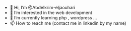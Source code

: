 - 👋 Hi, I’m @Abdelkrim-eljaouhari
- 👀 I’m interested in the web development
- 🌱 I’m currently learning php , wordpress ...
- 📫 How to reach me (contact me in linkedin by my name)

<!---
Abdelkrim-eljaouhari/Abdelkrim-eljaouhari is a ✨ special ✨ repository because its `README.md` (this file) appears on your GitHub profile.
You can click the Preview link to take a look at your changes.
--->
